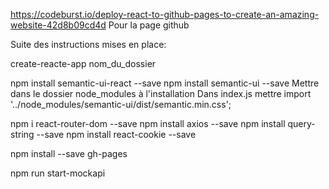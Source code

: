 https://codeburst.io/deploy-react-to-github-pages-to-create-an-amazing-website-42d8b09cd4d
Pour la page github

Suite des instructions mises en place:

create-reacte-app nom_du_dossier

npm install semantic-ui-react --save
npm install semantic-ui --save
  Mettre dans le dossier node_modules à l'installation
  Dans index.js mettre import '../node_modules/semantic-ui/dist/semantic.min.css';

npm i react-router-dom --save
npm install axios --save
npm install query-string --save
npm install react-cookie --save


npm install --save gh-pages


npm run start-mockapi
